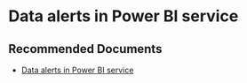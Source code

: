   <properties
	pageTitle="configuring alerts"
	description="configuring alerts"
	service="microsoft.PowerBIDedicated"
	resource="capacities"
	authors="pjfreitas"
	ms.author="pfreitas"	
	displayOrder="130"
	selfHelpType="generic"
	supportTopicIds="32628080"
	productPesIds="16334"
	cloudEnvironments="public, MoonCake, fairfax" 
	articleId="2c47480b-071b-e55e-1221-6dc4bf02c9f8"
	ownershipId="PowerBI_PowerBI"
/>

# Data alerts in Power BI service

## **Recommended Documents**

* [Data alerts in Power BI service](https://docs.microsoft.com/power-bi/service-set-data-alerts)

